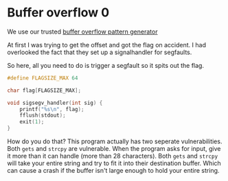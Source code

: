 # Buffer overflow 0

We use our trusted [buffer overflow pattern generator](https://wiremask.eu/tools/buffer-overflow-pattern-generator/)

At first I was trying to get the offset and got the flag on accident. I had overlooked the fact that they set up a signalhandler for segfaults.

So here, all you need to do is trigger a segfault so it spits out the flag.

```c
#define FLAGSIZE_MAX 64

char flag[FLAGSIZE_MAX];

void sigsegv_handler(int sig) {
	printf("%s\n", flag);
	fflush(stdout);
	exit(1);
}
```

How do you do that?
This program actually has two seperate vulnerabilities. Both `gets` and `strcpy` are vulnerable.
When the program asks for input, give it more than it can handle (more than 28 characters).
Both `gets` and `strcpy` will take your entire string and try to fit it into their destination buffer. Which can cause a crash if the buffer isn't large enough to hold your entire string.
